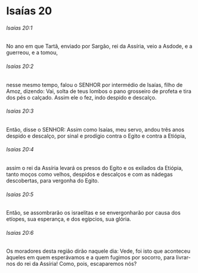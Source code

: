 # Isaías 20

###### Isaías 20:1

No ano em que Tartã, enviado por Sargão, rei da Assíria, veio a Asdode, e a guerreou, e a tomou,

###### Isaías 20:2

nesse mesmo tempo, falou o SENHOR por intermédio de Isaías, filho de Amoz, dizendo: Vai, solta de teus lombos o pano grosseiro de profeta e tira dos pés o calçado. Assim ele o fez, indo despido e descalço.

###### Isaías 20:3

Então, disse o SENHOR: Assim como Isaías, meu servo, andou três anos despido e descalço, por sinal e prodígio contra o Egito e contra a Etiópia,

###### Isaías 20:4

assim o rei da Assíria levará os presos do Egito e os exilados da Etiópia, tanto moços como velhos, despidos e descalços e com as nádegas descobertas, para vergonha do Egito.

###### Isaías 20:5

Então, se assombrarão os israelitas e se envergonharão por causa dos etíopes, sua esperança, e dos egípcios, sua glória.

###### Isaías 20:6

Os moradores desta região dirão naquele dia: Vede, foi isto que aconteceu àqueles em quem esperávamos e a quem fugimos por socorro, para livrar-nos do rei da Assíria! Como, pois, escaparemos nós?

